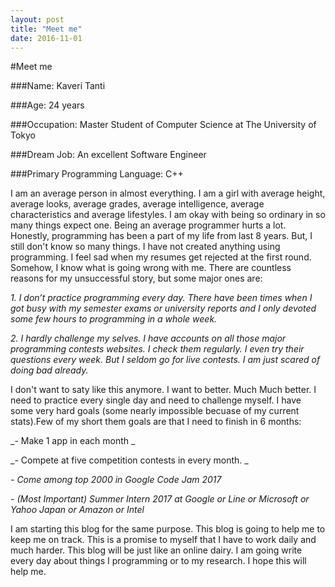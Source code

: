 ```yaml
---
layout: post
title: "Meet me"
date: 2016-11-01
---
```

#Meet me

###Name: Kaveri Tanti 

###Age: 24 years 

###Occupation: Master Student of Computer Science at The University of Tokyo 

###Dream Job: An excellent Software Engineer 

###Primary Programming Language: C++

I am an average person in almost everything. I am  a girl with average height, average looks, average grades, average intelligence, average characteristics and average lifestyles. I am okay with being so ordinary in so many things expect one. Being an average programmer hurts a lot. Honestly, programming has been a part of my life from last 8 years. But, I still don't know so many things. I have not created anything using programming. I feel sad when my resumes get rejected at the first round. 
Somehow, I know what is going wrong with me. There are countless reasons for my unsuccessful story, but some major ones are: 

_1. I don’t practice programming every day. There have been times when I got busy with my semester exams or university reports    and I only devoted some few hours to programming in a whole week._

_2. I hardly challenge my selves. I have accounts  on all those major programming contests websites. I check them regularly. I    even try their questions every week. But I seldom go for live contests. I am just scared of doing bad already._
  
I don't want to saty like this anymore. I want to better. Much Much better. I need to practice every single day and need to challenge myself. I have some very hard goals (some nearly impossible becuase of my current stats).Few of my short them goals are that I need to finish in 6 months: 

  _- Make 1 app in each month _
  
  _- Compete at five competition contests in every month. _
  
  _- Come among top 2000 in Google Code Jam 2017_
  
  _- (Most Important) Summer Intern 2017 at Google or Line or Microsoft or Yahoo Japan or Amazon or Intel_

I am starting this blog for the same purpose. This blog is going to help me to keep me on track. This is a promise to myself that I have to work daily and much harder. This blog will be just like an online dairy. I am going write every day about things I programming or to my research. I hope this will help me. 

